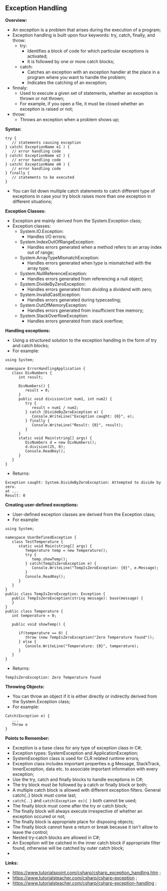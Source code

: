 ## Exception Handling

**Overview:**

- An exception is a problem that arises during the execution of a program;
- Exception handling is built upon four keywords: try, catch, finally, and throw:
  - try:
    - Identifies a block of code for which particular exceptions is activated;
    - It is followed by one or more catch blocks;
  - catch:
    - Catches an exception with an exception handler at the place in a program where you want to handle the problem;
    - Indicates the catching of an exception;
- finnaly:
  - Used to execute a given set of statements, whether an exception is thrown or not thrown;
  - For example, if you open a file, it must be closed whether an exception is raised or not;
- throw:
  - Throws an exception when a problem shows up;

**Syntax:**

```
try {
   // statements causing exception
} catch( ExceptionName e1 ) {
   // error handling code
} catch( ExceptionName e2 ) {
   // error handling code
} catch( ExceptionName eN ) {
   // error handling code
} finally {
   // statements to be executed
}
```

- You can list down multiple catch statements to catch different type of exceptions in case your try block raises more than one exception in different situations;

**Exception Classes:**

- Exception are mainly derived from the System.Exception class;
- Exception classes:
  - System.IO.Exception:
    - Handles I/O errors;
  - System.IndexOutOfRangeException:
    - Handles errors generated when a method refers to an array index out of range;
  - System.ArrayTypeMismatchException:
    - Handles errors generated when type is mismatched with the array type;
  - System.NullReferenceException:
    - Handles errors generated from referencing a null object;
  - System.DivideByZeroException:
    - Handles errors generated from dividing a dividend with zero;
  - System.InvalidCastException:
    - Handles errors generated during typecasting;
  - System.OutOfMemoryException:
    - Handles errors generated from insufficient free memory;
  - System.StackOverflowException:
    - Handles errors generated from stack overflow;

**Handling exceptions:**

- Using a structured solution to the exception handling in the form of try and catch blocks;
- For example:

```
using System;

namespace ErrorHandlingApplication {
   class DivNumbers {
      int result;

      DivNumbers() {
         result = 0;
      }
      public void division(int num1, int num2) {
         try {
            result = num1 / num2;
         } catch (DivideByZeroException e) {
            Console.WriteLine("Exception caught: {0}", e);
         } finally {
            Console.WriteLine("Result: {0}", result);
         }
      }
      static void Main(string[] args) {
         DivNumbers d = new DivNumbers();
         d.division(25, 0);
         Console.ReadKey();
      }
   }
}
```

- Returns:

```
Exception caught: System.DivideByZeroException: Attempted to divide by zero.
at ...
Result: 0
```

**Creating user-defined exceptions:**

- User-defined exception classes are derived from the Exception class;
- For example:

```
using System;

namespace UserDefinedException {
   class TestTemperature {
      static void Main(string[] args) {
         Temperature temp = new Temperature();
         try {
            temp.showTemp();
         } catch(TempIsZeroException e) {
            Console.WriteLine("TempIsZeroException: {0}", e.Message);
         }
         Console.ReadKey();
      }
   }
}
public class TempIsZeroException: Exception {
   public TempIsZeroException(string message): base(message) {
   }
}
public class Temperature {
   int temperature = 0;

   public void showTemp() {

      if(temperature == 0) {
         throw (new TempIsZeroException("Zero Temperature found"));
      } else {
         Console.WriteLine("Temperature: {0}", temperature);
      }
   }
}
```

- Returns:

```
TempIsZeroException: Zero Temperature found
```

**Throwing Objects:**

- You can throw an object if it is either directly or indirectly derived from the System.Exception class;
- For example:

```
Catch(Exception e) {
   ...
   Throw e
}
```

**Points to Remember:**

- Exception is a base class for any type of exception class in C#;
- Exception types: SystemException and ApplicationException;
- SystemException class is used for CLR related runtime errors;
- Exception class includes important properties e.g Message, StackTrack, InnerException, data etc. to associate important information with every exception;
- Use the try, catch and finally blocks to handle exceptions in C#;
- The try block must be followed by a catch or finally block or both;
- A multiple catch block is allowed with different exception filters. General catch{..} block must come last;
- `catch{..}` and `catch(Exception ex){ }` both cannot be used;
- The finally block must come after the try or catch block;
- The finally block will always execute irrespective of whether an exception occured or not;
- The finally block is appropriate place for disposing objects;
- The finally block cannot have a return or break because it isn't allow to leave the control;
- Nested try-catch blocks are allowed in C#;
- An Exception will be catched in the inner catch block if appropriate filter found, otherwise will be catched by outer catch block;
- 

**Links:**

- https://www.tutorialspoint.com/csharp/csharp_exception_handling.htm ;
- https://www.tutorialsteacher.com/csharp/csharp-exception ;
- https://www.tutorialsteacher.com/csharp/csharp-exception-handling ;